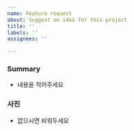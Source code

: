 ```yaml
---
name: Feature request
about: Suggest an idea for this project
title: ''
labels: ''
assignees: ''

---
```


### Summary
- 내용을 적어주세요


### 사진
- 없으시면 비워두세요
